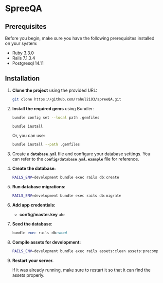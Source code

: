 # SpreeQA


## Prerequisites

Before you begin, make sure you have the following prerequisites installed on your system:

- Ruby 3.3.0
- Rails 7.1.3.4
- Postgresql 14.11

## Installation

1. **Clone the project** using the provided URL:

   ```bash
   git clone https://github.com/rahul2103/spreeQA.git
   ```

2. **Install the required gems** using Bundler:

    ```bash
    bundle config set --local path .gemfiles

    bundle install
    ```

    Or, you can use:

    ```bash
    bundle install --path .gemfiles
    ```

3. Create a **```database.yml```** file and configure your database settings. You can refer to the **```config/database.yml.example```** file for reference.

4. **Create the database:**

    ```bash
    RAILS_ENV=development bundle exec rails db:create
    ```

5. **Run database migrations:**

   ```bash
   RAILS_ENV=development bundle exec rails db:migrate
   ```

6. **Add app credentials:**

   - **config/master.key** ```abc```

6. **Seed the database:**

   ```ruby
   bundle exec rails db:seed
   ```
7. **Compile assets for development:**

   ```bash
   RAILS_ENV=development bundle exec rails assets:clean assets:precompile
   ```
8. **Restart your server.**

   If it was already running, make sure to restart it so that it can find the assets properly.
